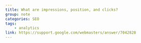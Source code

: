 ```yaml
---
title: What are impressions, position, and clicks?
group: note
categories: SEO
tags:
    - analytics
link: https://support.google.com/webmasters/answer/7042828
---
```

